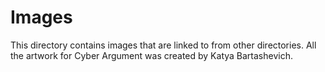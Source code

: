 Images
======

This directory contains images that are linked to from other directories. All the artwork for Cyber Argument was created by Katya Bartashevich.
